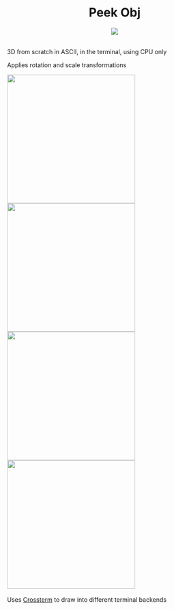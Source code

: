 <div align="center">
  <h1> Peek Obj </h3>
  <img src="https://tokei.rs/b1/github/rafaelkuhn/peek-obj"> 
</div>
<br>

<p>3D from scratch in ASCII, in the terminal, using CPU only</p>
<p>Applies rotation and scale transformations</p>

<img src="https://github.com/RafaelKuhn/peek-obj/assets/47254941/d7eb4730-2948-4d01-b051-7ac4247b22f2" width="300px" height="300px">  
<img src="https://github.com/RafaelKuhn/peek-obj/assets/47254941/aa072e45-0ea3-41f1-ba6e-f1e8a95b5d78" width="300px" height="300px"> <br>  
<img src="https://github.com/RafaelKuhn/peek-obj/assets/47254941/0aef753e-d69c-417c-9f86-c328eb96afd2" width="300px" height="300px">
<img src="https://github.com/RafaelKuhn/peek-obj/assets/47254941/486be6b2-a4ec-4439-94ea-2098e76006c2" width="300px" height="300px">


<br>
<br>
Uses <a href="https://github.com/crossterm-rs/crossterm">Crossterm</a> to draw into different terminal backends
